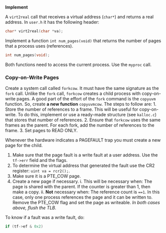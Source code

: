 **Implement**

A `virt2real` call that receives a virtual address (`char*`) and returns a real address. In `user.h` it has the following header:

```c
char* virt2real(char *va);
```

Implement a function `int num_pages(void)` that returns the number of pages that a process uses (references).

```c
int num_pages(void);
```

Both functions need to access the current process. Use the `myproc` call.

### Copy-on-Write Pages

Create a system call called `forkcow`. It must have the same signature as the `fork` call. Unlike the `fork` call, `forkcow` creates a child process with copy-on-write pages. A good part of the effort of the `fork` command is the `copyuvm` function. So, create **a new function** `copyuvmcow`. The steps to follow are: 1. Store the number of references to a frame. This will be useful for copy-on-write. To do this, implement or use a ready-made structure (see `kalloc.c`) that stores that number of references. 2. Ensure that `forkcow` uses the same frames as the parent. For each fork, add the number of references to the frame. 3. Set pages to READ ONLY.

Whenever the hardware indicates a PAGEFAULT trap you must create a new page for the
child.

1. Make sure that the page fault is a write fault at a user address. Use the `tf->err` field and the flags.
2. To determine the virtual address that generated the fault use the CR2 register: `uint va = rcr2();`.
3. Make sure it is a PTE_COW page.
4. Create a new page if necessary.
i. This will be necessary when: The page is shared with the parent.  If the counter is greater than 1, then make a copy.
ii. **Not** necessary when: The reference count is `==1`. In this case, only one process references the page and it can be written to. Remove the PTE_COW flag and set the page as writeable.
*In both cases above, flush the TLB.*

To know if a fault was a write fault, do:

```c
if (tf->ef & 0x2)
```
